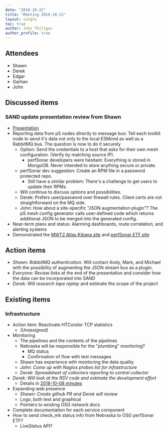 ```yaml
---
date: "2018-10-22"
title: "Meeting 2018-10-22"
layout: single
toc: true
author: John Thiltges
author_profile: true
---
```


Attendees
---------
- Shawn
- Derek
- Edgar
- Garhan
- John

Discussed items
---------------

### SAND update presentation review from Shawn
- [Presentation](https://drive.google.com/file/d/1URMtTmELkQ0DFxbHHHMk199k8M4wqIfA/view)
- Reporting data from pS nodes directly to message bus:
  Tell each toolkit node to send it's data not only to the local ESMond
  as well as a RabbitMQ bus. The question is now to do it securely
    - Option: Send the credentials to a host that asks for their own
      mesh configuration. (Verify by matching source IP).
      - perfSonar developers were hesitant:
        Everything is stored in MongoDB. Never intended to store anything secure
        or private.
    - perfSonar dev suggestion: Create an RPM file in a password protected repo.
        - Still have a similar problem: There's a challenge to get users to update
          their RPMs.
    - Will continue to discuss options and possibilities.
    - Derek: Prefers user/password over firewall rules. Client certs are not
      straightforward on the MQ side.
    - John: How about a site-specific "JSON augmentation plugin"? The pS mesh
      config generator calls user-defined code which returns
      additional JSON to be merged into the generated config.
- Near-term plans and status: Alarming dashboards, route correlation, and
  alerting systems
- Demonstrated the [MWT2 Atlas Kibana site](http://atlas-kibana.mwt2.org:5601/app/kibana)
  and
  [perfSonar ETF site](https://psetf.opensciencegrid.org/etf/check_mk/)

Action items
------------
- *Shawn: RabbitMQ authentication*. Will contact Andy, Mark, and Michael with the
  possibility of augmenting the JSON stream bus as a plugin.
- *Everyone: Review links* at the end of the presentation and consider how the
  data can be incorporated into SAND
- *Derek: Will research tape replay* and estimate the scope of the project

Existing items
---------------

### Infrastructure
- Action item: Reactivate HTCondor TCP statistics
    - *(Unassigned)*
- Monitoring
    - The pipelines and the contents of the pipelines
    - Nebraska will be responsible for the "plumbing" monitoring?
        - MQ status
        - Confirmation of flow with test messages
    - Shawn has experience with monitoring the data quality
    - *John: Come up with Nagios probes list for infrastructure*
    - *Derek: Spreadsheet of collectors reporting to central collector*
- *Derek: Will look at the RSV code and estimate the development effort*
    - Details in [2018-10-08 minutes](20181008)
- Expanding web presence
  - *Shawn: Create github PR and Derek will review*
  - Logo, both text and graphical
  - Pointers to existing OSG network docs
- Complete documentation for each service component
- How to send check_mk status info from Nebraska to OSG perfSonar ETF?
    - LiveStatus API?
